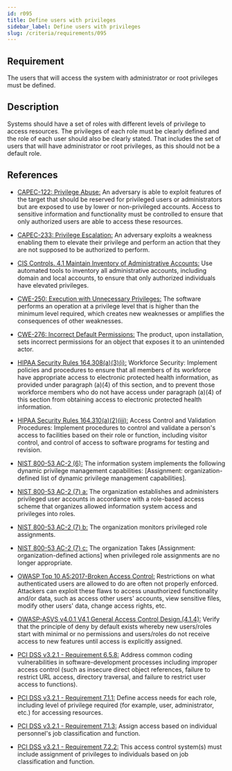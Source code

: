 ```yaml
---
id: r095
title: Define users with privileges
sidebar_label: Define users with privileges
slug: /criteria/requirements/095
---
```


## Requirement

The users that will access the system
with administrator or root privileges
must be defined.

## Description

Systems should have a set of roles
with different levels of privilege
to access resources.
The privileges of each role must be clearly defined
and the role of each user
should also be clearly stated.
That includes the set of users
that will have administrator
or root privileges,
as this should not be a default role.

## References

- [CAPEC-122: Privilege Abuse:](http://capec.mitre.org/data/definitions/122.html)
  An adversary is able to exploit features of the target
  that should be reserved
  for privileged users or administrators
  but are exposed to use by lower
  or non-privileged accounts.
  Access to sensitive information
  and functionality must be controlled
  to ensure that only authorized users
  are able to access these resources.

- [CAPEC-233: Privilege Escalation:](http://capec.mitre.org/data/definitions/233.html)
  An adversary exploits a weakness
  enabling them to elevate their privilege
  and perform an action
  that they are not supposed to be
  authorized to perform.

- [CIS Controls. 4.1 Maintain Inventory of Administrative Accounts:](https://www.cisecurity.org/controls/)
  Use automated tools to inventory
  all administrative accounts,
  including domain and local accounts,
  to ensure that only authorized individuals
  have elevated privileges.

- [CWE-250: Execution with Unnecessary Privileges:](https://cwe.mitre.org/data/definitions/250.html)
  The software performs an operation
  at a privilege level that is higher
  than the minimum level required,
  which creates new weaknesses
  or amplifies the consequences
  of other weaknesses.

- [CWE-276: Incorrect Default Permissions:](https://cwe.mitre.org/data/definitions/276.html)
  The product, upon installation,
  sets incorrect permissions for an object
  that exposes it
  to an unintended actor.

- [HIPAA Security Rules 164.308(a)(3)(i):](https://www.law.cornell.edu/cfr/text/45/164.308)
  Workforce Security:
  Implement policies and procedures
  to ensure that all members of its workforce
  have appropriate access
  to electronic protected health information,
  as provided under paragraph (a)(4) of this section,
  and to prevent those workforce members
  who do not have access
  under paragraph (a)(4) of this section
  from obtaining access
  to electronic protected health information.

- [HIPAA Security Rules 164.310(a)(2)(iii):](https://www.law.cornell.edu/cfr/text/45/164.310)
  Access Control and Validation Procedures:
  Implement procedures to control and validate
  a person's access to facilities
  based on their role or function,
  including visitor control,
  and control of access to software programs
  for testing and revision.

- [NIST 800-53 AC-2 (6):](https://nvd.nist.gov/800-53/Rev4/control/AC-2)
  The information system implements
  the following dynamic
  privilege management capabilities:
  [Assignment: organization-defined list
  of dynamic privilege management capabilities].

- [NIST 800-53 AC-2 (7) a:](https://nvd.nist.gov/800-53/Rev4/control/AC-2)
  The organization establishes and administers
  privileged user accounts
  in accordance with a role-based access scheme
  that organizes allowed information system access
  and privileges into roles.

- [NIST 800-53 AC-2 (7) b:](https://nvd.nist.gov/800-53/Rev4/control/AC-2)
  The organization monitors privileged role assignments.

- [NIST 800-53 AC-2 (7) c:](https://nvd.nist.gov/800-53/Rev4/control/AC-2)
  The organization Takes [Assignment: organization-defined actions]
  when privileged role assignments
  are no longer appropriate.

- [OWASP Top 10 A5:2017-Broken Access Control:](https://owasp.org/www-project-top-ten/OWASP_Top_Ten_2017/Top_10-2017_A5-Broken_Access_Control)
  Restrictions on what authenticated users
  are allowed to do
  are often not properly enforced.
  Attackers can exploit these flaws
  to access unauthorized functionality
  and/or data,
  such as access other users' accounts,
  view sensitive files,
  modify other users' data,
  change access rights, etc.

- [OWASP-ASVS v4.0.1 V4.1 General Access Control Design.(4.1.4):](https://owasp.org/www-pdf-archive/OWASP_Application_Security_Verification_Standard_4.0-en.pdf)
  Verify that the principle of deny by default exists
  whereby new users/roles start with minimal
  or no permissions and users/roles
  do not receive access to new features
  until access is explicitly assigned.

- [PCI DSS v3.2.1 - Requirement 6.5.8:](https://www.pcisecuritystandards.org/documents/PCI_DSS_v3-2-1.pdf)
  Address common coding vulnerabilities
  in software-development processes
  including improper access control
  (such as insecure direct object references,
  failure to restrict URL access,
  directory traversal,
  and failure to restrict user access
  to functions).

- [PCI DSS v3.2.1 - Requirement 7.1.1:](https://www.pcisecuritystandards.org/documents/PCI_DSS_v3-2-1.pdf)
  Define access needs for each role,
  including level of privilege required
  (for example, user, administrator, etc.)
  for accessing resources.

- [PCI DSS v3.2.1 - Requirement 7.1.3:](https://www.pcisecuritystandards.org/documents/PCI_DSS_v3-2-1.pdf)
  Assign access based on
  individual personnel's job classification and function.

- [PCI DSS v3.2.1 - Requirement 7.2.2:](https://www.pcisecuritystandards.org/documents/PCI_DSS_v3-2-1.pdf)
  This access control system(s)
  must include assignment of privileges
  to individuals based on job classification
  and function.
